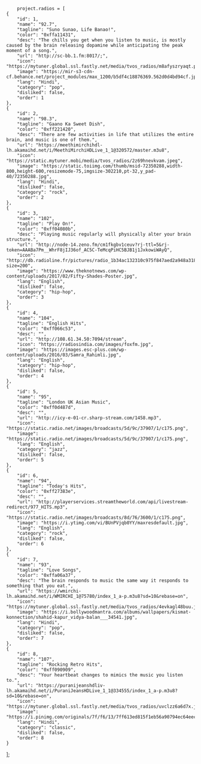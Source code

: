 
        project.radios = [
    {
        "id": 1,
        "name": "92.7",
        "tagline": "Suno Sunao, Life Banao!",
        "color": "0xffa11431",
        "desc": "The chills you get when you listen to music, is mostly caused by the brain releasing dopamine while anticipating the peak moment of a song.",
        "url": "http://sc-bb.1.fm:8017/;",
        "icon": "https://mytuner.global.ssl.fastly.net/media/tvos_radios/m8afyszryaqt.png",
        "image": "https://mir-s3-cdn-cf.behance.net/project_modules/max_1200/b5df4c18876369.562d0d4bd94cf.jpg",
        "lang": "Hindi",
        "category": "pop",
        "disliked": false,
        "order": 1
    },
    {
        "id": 2,
        "name": "98.3",
        "tagline": "Gaano Ka Sweet Dish",
        "color": "0xff221420",
        "desc": "There are few activities in life that utilizes the entire brain, and music is one of them.",
        "url": "https://meethimirchihdl-lh.akamaihd.net/i/MeethiMirchiHDLive_1_1@320572/master.m3u8",
        "icon": "https://static.mytuner.mobi/media/tvos_radios/2z69hnevkvam.jpeg",
        "image": "https://static.toiimg.com/thumb/msid-72350288,width-800,height-600,resizemode-75,imgsize-302210,pt-32,y_pad-40/72350288.jpg",
        "lang": "Hindi",
        "disliked": false,
        "category": "rock",
        "order": 2
    },
    {
        "id": 3,
        "name": "102",
        "tagline": "Play On!",
        "color": "0xff04080b",
        "desc": "Playing music regularly will physically alter your brain structure.",
        "url": "http://node-14.zeno.fm/cm1fkgbv1ceuv?rj-ttl=5&rj-token=AAABa7Pm__WhrF8jIJ36of_AC5C-TeMcqPiHC5BJB1j1JxkowiWAyQ",
        "icon": "http://db.radioline.fr/pictures/radio_1b34ac132310c975f847aed2a948a318/logo200.jpg?size=200",
        "image": "https://www.theknotnews.com/wp-content/uploads/2017/02/Fifty-Shades-Poster.jpg",
        "lang": "English",
        "disliked": false,
        "category": "hip-hop",
        "order": 3
    },
    {
        "id": 4,
        "name": "104",
        "tagline": "English Hits",
        "color": "0xff066c53",
        "desc": "",
        "url": "http://108.61.34.50:7094/stream",
        "icon": "https://radiosindia.com/images/foxfm.jpg",
        "image": "https://images.esc-plus.com/wp-content/uploads/2016/03/Samra_Rahimli.jpg",
        "lang": "English",
        "category": "hip-hop",
        "disliked": false,
        "order": 4
    },
    {
        "id": 5,
        "name": "95",
        "tagline": "London UK Asian Music",
        "color": "0xff0d487d",
        "desc": "",
        "url": "http://icy-e-01-cr.sharp-stream.com/1458.mp3",
        "icon": "https://static.radio.net/images/broadcasts/5d/9c/37907/1/c175.png",
        "image": "https://static.radio.net/images/broadcasts/5d/9c/37907/1/c175.png",
        "lang": "English",
        "category": "jazz",
        "disliked": false,
        "order": 5
    },
    {
        "id": 6,
        "name": "94",
        "tagline": "Today's Hits",
        "color": "0xff27383e",
        "desc": "",
        "url": "http://playerservices.streamtheworld.com/api/livestream-redirect/977_HITS.mp3",
        "icon": "https://static.radio.net/images/broadcasts/8d/76/3600/1/c175.png",
        "image": "https://i.ytimg.com/vi/BUnPVjqb0YY/maxresdefault.jpg",
        "lang": "English",
        "category": "rock",
        "disliked": false,
        "order": 6
    },
    {
        "id": 7,
        "name": "93",
        "tagline": "Love Songs",
        "color": "0xffa06a37",
        "desc": "The brain responds to music the same way it responds to something that you eat.",
        "url": "https://wmirchi-lh.akamaihd.net/i/WMIRCHI_1@75780/index_1_a-p.m3u8?sd=10&rebase=on",
        "icon": "https://mytuner.global.ssl.fastly.net/media/tvos_radios/4evkagl48buu.jpeg",
        "image": "https://i.bollywoodmantra.com/albums/wallpapers/kismat-konnection/shahid-kapur_vidya-balan___34541.jpg",
        "lang": "Hindi",
        "category": "pop",
        "disliked": false,
        "order": 7
    },
    {
        "id": 8,
        "name": "107",
        "tagline": "Rocking Retro Hits",
        "color": "0xff090909",
        "desc": "Your heartbeat changes to mimics the music you listen to.",
        "url": "https://puranijeanshdliv-lh.akamaihd.net/i/PuraniJeansHDLive_1_1@334555/index_1_a-p.m3u8?sd=10&rebase=on",
        "icon": "https://mytuner.global.ssl.fastly.net/media/tvos_radios/uvclzz6a6d7x.jpeg",
        "image": "https://i.pinimg.com/originals/7f/f6/13/7ff613ed815f1eb56a90794ec64eecfe.jpg",
        "lang": "Hindi",
        "category": "classic",
        "disliked": false,
        "order": 8
    }
];
